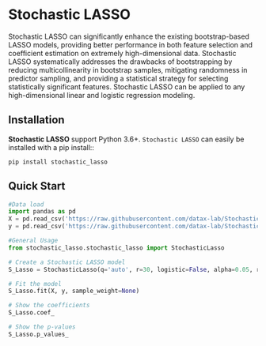 # Stochastic LASSO
Stochastic LASSO can significantly enhance the existing bootstrap-based LASSO models, providing better performance in both feature selection and coefficient estimation on extremely high-dimensional data.
Stochastic LASSO systematically addresses the drawbacks of bootstrapping by reducing multicollinearity in bootstrap samples, mitigating randomness in predictor sampling, and providing a statistical strategy for selecting statistically significant features.
Stochastic LASSO can be applied to any high-dimensional linear and logistic regression modeling.

## Installation
**Stochastic LASSO** support Python 3.6+. ``Stochastic LASSO`` can easily be installed with a pip install::

```
pip install stochastic_lasso
```

## Quick Start
```python
#Data load
import pandas as pd
X = pd.read_csv('https://raw.githubusercontent.com/datax-lab/StochasticLASSO/master/simulation_data/X.csv')
y = pd.read_csv('https://raw.githubusercontent.com/datax-lab/StochasticLASSO/master/simulation_data/y.csv')

#General Usage
from stochastic_lasso.stochastic_lasso import StochasticLasso

# Create a Stochastic LASSO model
S_Lasso = StochasticLasso(q='auto', r=30, logistic=False, alpha=0.05, random_state=None)

# Fit the model
S_Lasso.fit(X, y, sample_weight=None)

# Show the coefficients
S_Lasso.coef_

# Show the p-values
S_Lasso.p_values_

```
